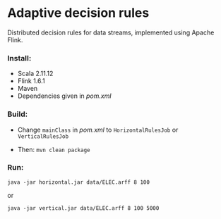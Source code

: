 # Adaptive decision rules

Distributed decision rules for data streams, implemented using Apache Flink.

### Install:
* Scala 2.11.12
* Flink 1.6.1
* Maven
* Dependencies given in *pom.xml*

### Build: 

* Change `mainClass` in _pom.xml_ to `HorizontalRulesJob` or `VerticalRulesJob`

* Then: `mvn clean package`

### Run: 

`java -jar horizontal.jar data/ELEC.arff 8 100` 

or 

`java -jar vertical.jar data/ELEC.arff 8 100 5000`

